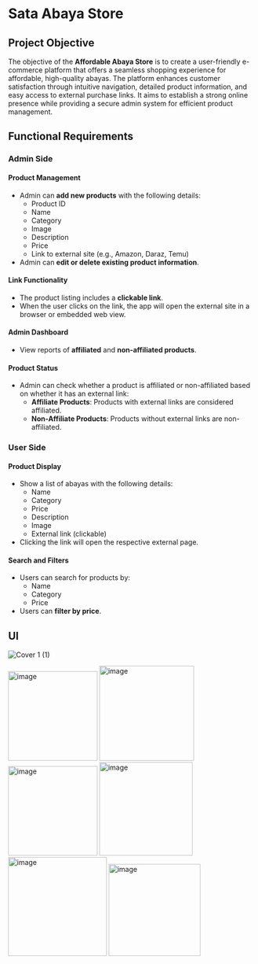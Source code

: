 # Sata Abaya Store

## Project Objective

The objective of the **Affordable Abaya Store** is to create a user-friendly e-commerce platform that offers a seamless shopping experience for affordable, high-quality abayas. The platform enhances customer satisfaction through intuitive navigation, detailed product information, and easy access to external purchase links. It aims to establish a strong online presence while providing a secure admin system for efficient product management.

## Functional Requirements

### Admin Side

#### Product Management
- Admin can **add new products** with the following details:
  - Product ID
  - Name
  - Category
  - Image
  - Description
  - Price
  - Link to external site (e.g., Amazon, Daraz, Temu)
- Admin can **edit or delete existing product information**.

#### Link Functionality
- The product listing includes a **clickable link**.
- When the user clicks on the link, the app will open the external site in a browser or embedded web view.

#### Admin Dashboard
- View reports of **affiliated** and **non-affiliated products**.

#### Product Status
- Admin can check whether a product is affiliated or non-affiliated based on whether it has an external link:
  - **Affiliate Products**: Products with external links are considered affiliated.
  - **Non-Affiliate Products**: Products without external links are non-affiliated.

### User Side

#### Product Display
- Show a list of abayas with the following details:
  - Name
  - Category
  - Price
  - Description
  - Image
  - External link (clickable)
- Clicking the link will open the respective external page.

#### Search and Filters
- Users can search for products by:
  - Name
  - Category
  - Price
- Users can **filter by price**.
## UI
![Cover 1 (1)](https://github.com/user-attachments/assets/fa2167f8-6d14-44c0-8ad2-36104a127060)

<img width="182" alt="image" src="https://github.com/user-attachments/assets/dd1ca81e-74f3-4d96-91e4-d414702a8aac">
<img width="193" alt="image" src="https://github.com/user-attachments/assets/522ca888-7824-401e-9ae7-ff27de39e3c5">
<img width="182" alt="image" src="https://github.com/user-attachments/assets/328f31de-9f55-4f04-831c-804bd4dff9bc">
<img width="190" alt="image" src="https://github.com/user-attachments/assets/38cda776-a276-4da4-b60f-208688ea636c">
<img width="201" alt="image" src="https://github.com/user-attachments/assets/a4f7d4f8-c1f8-410f-bf0b-76a82173feb6">
<img width="187" alt="image" src="https://github.com/user-attachments/assets/ba16bafc-55d2-4a3f-92fb-9508e589eb77">






